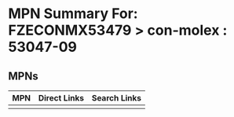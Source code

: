 



# MPN Summary For: FZECONMX53479 > con-molex : 53047-09

## MPNs
  

|MPN|Direct Links|Search Links|
| :--- | :--- | :--- |
||||
